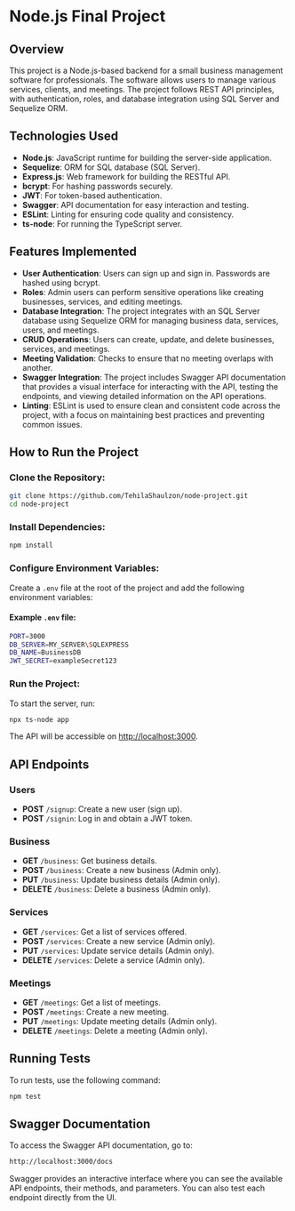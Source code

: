 # Node.js Final Project

## Overview
This project is a Node.js-based backend for a small business management software for professionals. The software allows users to manage various services, clients, and meetings. The project follows REST API principles, with authentication, roles, and database integration using SQL Server and Sequelize ORM.

## Technologies Used
- **Node.js**: JavaScript runtime for building the server-side application.
- **Sequelize**: ORM for SQL database (SQL Server).
- **Express.js**: Web framework for building the RESTful API.
- **bcrypt**: For hashing passwords securely.
- **JWT**: For token-based authentication.
- **Swagger**: API documentation for easy interaction and testing.
- **ESLint**: Linting for ensuring code quality and consistency.
- **ts-node**: For running the TypeScript server.

## Features Implemented
- **User Authentication**: Users can sign up and sign in. Passwords are hashed using bcrypt.
- **Roles**: Admin users can perform sensitive operations like creating businesses, services, and editing meetings.
- **Database Integration**: The project integrates with an SQL Server database using Sequelize ORM for managing business data, services, users, and meetings.
- **CRUD Operations**: Users can create, update, and delete businesses, services, and meetings.
- **Meeting Validation**: Checks to ensure that no meeting overlaps with another.
- **Swagger Integration**: The project includes Swagger API documentation that provides a visual interface for interacting with the API, testing the endpoints, and viewing detailed information on the API operations.
- **Linting**: ESLint is used to ensure clean and consistent code across the project, with a focus on maintaining best practices and preventing common issues.

## How to Run the Project
### Clone the Repository:
```bash
git clone https://github.com/TehilaShaulzon/node-project.git
cd node-project
```

### Install Dependencies:
```bash
npm install
```

### Configure Environment Variables:
Create a `.env` file at the root of the project and add the following environment variables:

#### Example `.env` file:
```bash
PORT=3000
DB_SERVER=MY_SERVER\SQLEXPRESS
DB_NAME=BusinessDB
JWT_SECRET=exampleSecret123
```

### Run the Project:
To start the server, run:
```bash
npx ts-node app
```
The API will be accessible on [http://localhost:3000](http://localhost:3000).

## API Endpoints
### Users
- **POST** `/signup`: Create a new user (sign up).
- **POST** `/signin`: Log in and obtain a JWT token.

### Business
- **GET** `/business`: Get business details.
- **POST** `/business`: Create a new business (Admin only).
- **PUT** `/business`: Update business details (Admin only).
- **DELETE** `/business`: Delete a business (Admin only).

### Services
- **GET** `/services`: Get a list of services offered.
- **POST** `/services`: Create a new service (Admin only).
- **PUT** `/services`: Update service details (Admin only).
- **DELETE** `/services`: Delete a service (Admin only).

### Meetings
- **GET** `/meetings`: Get a list of meetings.
- **POST** `/meetings`: Create a new meeting.
- **PUT** `/meetings`: Update meeting details (Admin only).
- **DELETE** `/meetings`: Delete a meeting (Admin only).

## Running Tests
To run tests, use the following command:
```bash
npm test
```

## Swagger Documentation
To access the Swagger API documentation, go to:
```bash
http://localhost:3000/docs
```
Swagger provides an interactive interface where you can see the available API endpoints, their methods, and parameters. You can also test each endpoint directly from the UI.


